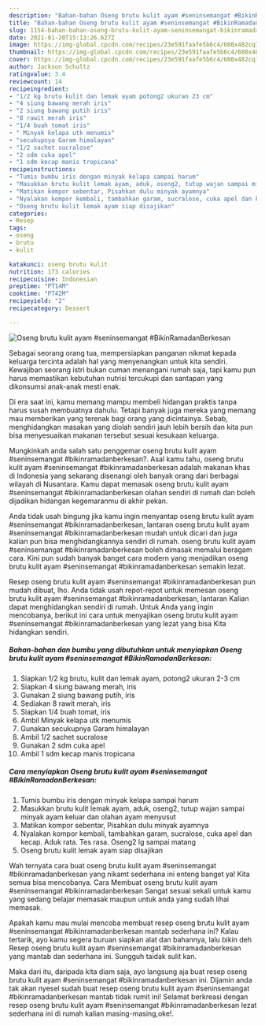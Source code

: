 ```yaml
---
description: "Bahan-bahan Oseng brutu kulit ayam #seninsemangat #BikinRamadanBerkesan yang nikmat Untuk Jualan"
title: "Bahan-bahan Oseng brutu kulit ayam #seninsemangat #BikinRamadanBerkesan yang nikmat Untuk Jualan"
slug: 1154-bahan-bahan-oseng-brutu-kulit-ayam-seninsemangat-bikinramadanberkesan-yang-nikmat-untuk-jualan
date: 2021-01-20T15:13:26.627Z
image: https://img-global.cpcdn.com/recipes/23e591faafe5b6c4/680x482cq70/oseng-brutu-kulit-ayam-seninsemangat-bikinramadanberkesan-foto-resep-utama.jpg
thumbnail: https://img-global.cpcdn.com/recipes/23e591faafe5b6c4/680x482cq70/oseng-brutu-kulit-ayam-seninsemangat-bikinramadanberkesan-foto-resep-utama.jpg
cover: https://img-global.cpcdn.com/recipes/23e591faafe5b6c4/680x482cq70/oseng-brutu-kulit-ayam-seninsemangat-bikinramadanberkesan-foto-resep-utama.jpg
author: Jackson Schultz
ratingvalue: 3.4
reviewcount: 14
recipeingredient:
- "1/2 kg brutu kulit dan lemak ayam potong2 ukuran 23 cm"
- "4 siung bawang merah iris"
- "2 siung bawang putih iris"
- "8 rawit merah iris"
- "1/4 buah tomat iris"
- " Minyak kelapa utk menumis"
- "secukupnya Garam himalayan"
- "1/2 sachet sucralose"
- "2 sdm cuka apel"
- "1 sdm kecap manis tropicana"
recipeinstructions:
- "Tumis bumbu iris dengan minyak kelapa sampai harum"
- "Masukkan brutu kulit lemak ayam, aduk, oseng2, tutup wajan sampai minyak ayam keluar dan olahan ayam menyusut"
- "Matikan kompor sebentar, Pisahkan dulu minyak ayamnya"
- "Nyalakan kompor kembali, tambahkan garam, sucralose, cuka apel dan kecap. Aduk rata. Tes rasa. Oseng2 lg sampai matang"
- "Oseng brutu kulit lemak ayam siap disajikan"
categories:
- Resep
tags:
- oseng
- brutu
- kulit

katakunci: oseng brutu kulit 
nutrition: 173 calories
recipecuisine: Indonesian
preptime: "PT14M"
cooktime: "PT42M"
recipeyield: "2"
recipecategory: Dessert

---
```



![Oseng brutu kulit ayam #seninsemangat #BikinRamadanBerkesan](https://img-global.cpcdn.com/recipes/23e591faafe5b6c4/680x482cq70/oseng-brutu-kulit-ayam-seninsemangat-bikinramadanberkesan-foto-resep-utama.jpg)

Sebagai seorang orang tua, mempersiapkan panganan nikmat kepada keluarga tercinta adalah hal yang menyenangkan untuk kita sendiri. Kewajiban seorang istri bukan cuman menangani rumah saja, tapi kamu pun harus memastikan kebutuhan nutrisi tercukupi dan santapan yang dikonsumsi anak-anak mesti enak.

Di era  saat ini, kamu memang mampu membeli hidangan praktis tanpa harus susah membuatnya dahulu. Tetapi banyak juga mereka yang memang mau memberikan yang terenak bagi orang yang dicintainya. Sebab, menghidangkan masakan yang diolah sendiri jauh lebih bersih dan kita pun bisa menyesuaikan makanan tersebut sesuai kesukaan keluarga. 



Mungkinkah anda salah satu penggemar oseng brutu kulit ayam #seninsemangat #bikinramadanberkesan?. Asal kamu tahu, oseng brutu kulit ayam #seninsemangat #bikinramadanberkesan adalah makanan khas di Indonesia yang sekarang disenangi oleh banyak orang dari berbagai wilayah di Nusantara. Kamu dapat memasak oseng brutu kulit ayam #seninsemangat #bikinramadanberkesan olahan sendiri di rumah dan boleh dijadikan hidangan kegemaranmu di akhir pekan.

Anda tidak usah bingung jika kamu ingin menyantap oseng brutu kulit ayam #seninsemangat #bikinramadanberkesan, lantaran oseng brutu kulit ayam #seninsemangat #bikinramadanberkesan mudah untuk dicari dan juga kalian pun bisa menghidangkannya sendiri di rumah. oseng brutu kulit ayam #seninsemangat #bikinramadanberkesan boleh dimasak memalui beragam cara. Kini pun sudah banyak banget cara modern yang menjadikan oseng brutu kulit ayam #seninsemangat #bikinramadanberkesan semakin lezat.

Resep oseng brutu kulit ayam #seninsemangat #bikinramadanberkesan pun mudah dibuat, lho. Anda tidak usah repot-repot untuk memesan oseng brutu kulit ayam #seninsemangat #bikinramadanberkesan, lantaran Kalian dapat menghidangkan sendiri di rumah. Untuk Anda yang ingin mencobanya, berikut ini cara untuk menyajikan oseng brutu kulit ayam #seninsemangat #bikinramadanberkesan yang lezat yang bisa Kita hidangkan sendiri.

<!--inarticleads1-->

##### Bahan-bahan dan bumbu yang dibutuhkan untuk menyiapkan Oseng brutu kulit ayam #seninsemangat #BikinRamadanBerkesan:

1. Siapkan 1/2 kg brutu, kulit dan lemak ayam, potong2 ukuran 2-3 cm
1. Siapkan 4 siung bawang merah, iris
1. Gunakan 2 siung bawang putih, iris
1. Sediakan 8 rawit merah, iris
1. Siapkan 1/4 buah tomat, iris
1. Ambil  Minyak kelapa utk menumis
1. Gunakan secukupnya Garam himalayan
1. Ambil 1/2 sachet sucralose
1. Gunakan 2 sdm cuka apel
1. Ambil 1 sdm kecap manis tropicana




<!--inarticleads2-->

##### Cara menyiapkan Oseng brutu kulit ayam #seninsemangat #BikinRamadanBerkesan:

1. Tumis bumbu iris dengan minyak kelapa sampai harum
1. Masukkan brutu kulit lemak ayam, aduk, oseng2, tutup wajan sampai minyak ayam keluar dan olahan ayam menyusut
1. Matikan kompor sebentar, Pisahkan dulu minyak ayamnya
1. Nyalakan kompor kembali, tambahkan garam, sucralose, cuka apel dan kecap. Aduk rata. Tes rasa. Oseng2 lg sampai matang
1. Oseng brutu kulit lemak ayam siap disajikan




Wah ternyata cara buat oseng brutu kulit ayam #seninsemangat #bikinramadanberkesan yang nikamt sederhana ini enteng banget ya! Kita semua bisa mencobanya. Cara Membuat oseng brutu kulit ayam #seninsemangat #bikinramadanberkesan Sangat sesuai sekali untuk kamu yang sedang belajar memasak maupun untuk anda yang sudah lihai memasak.

Apakah kamu mau mulai mencoba membuat resep oseng brutu kulit ayam #seninsemangat #bikinramadanberkesan mantab sederhana ini? Kalau tertarik, ayo kamu segera buruan siapkan alat dan bahannya, lalu bikin deh Resep oseng brutu kulit ayam #seninsemangat #bikinramadanberkesan yang mantab dan sederhana ini. Sungguh taidak sulit kan. 

Maka dari itu, daripada kita diam saja, ayo langsung aja buat resep oseng brutu kulit ayam #seninsemangat #bikinramadanberkesan ini. Dijamin anda tak akan nyesel sudah buat resep oseng brutu kulit ayam #seninsemangat #bikinramadanberkesan mantab tidak rumit ini! Selamat berkreasi dengan resep oseng brutu kulit ayam #seninsemangat #bikinramadanberkesan lezat sederhana ini di rumah kalian masing-masing,oke!.

